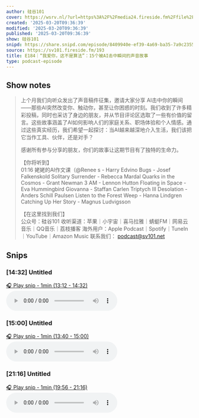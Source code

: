```yaml
---
author: 硅谷101
cover: https://wsrv.nl/?url=https%3A%2F%2Fmedia24.fireside.fm%2Ffile%2Ffireside-images-2024%2Fpodcasts%2Fimages%2Ff%2Ff0f20376-8faf-4940-b920-84af6c734e2d%2Fcover.jpg%3Fv%3D6&w=200&h=200
created: '2025-03-20T09:36:39'
modified: '2025-03-20T09:36:39'
published: '2025-03-20T09:36:39'
show: 硅谷101
snipd: https://share.snipd.com/episode/8409940e-ef39-4a69-ba35-7a9c2355fef3
source: https://sv101.fireside.fm/193
title: E184｜“我爱你，这不是算法”：15个被AI击中瞬间的声音故事
type: podcast-episode
---
```



## Show notes
> 上个月我们向听众发出了声音稿件征集，邀请大家分享 AI击中你的瞬间 ——那些AI突然改变你、触动你，甚至让你困惑的时刻。我们收到了许多精彩投稿，同时也采访了身边的朋友，并从节目评论区选取了一些有价值的留言。这些故事涵盖了AI如何影响人们的家庭关系、职场体验和个人情感。通过这些真实经历，我们希望一起探讨：当AI越来越深地介入生活，我们该把它当作工具、伙伴，还是对手？
> 
> 
> 感谢所有参与分享的朋友，你们的故事让这期节目有了独特的生命力。
> 
> 
> 【你将听到】  
> 01:16 姥姥的AI作文课（@Renee s - Harry Edvino 
> Bugs - Josef Falkenskold 
> Solitary Surrender - Rebecca Mardal 
> Quarks in the Cosmos - Grant Newman 
> 3 AM - Lennon Hutton 
> Floating in Space - Eva Hummingbird 
> Giovanna - Staffan Carlen 
> Triptych III Desolation - Anders Schill Paulsen 
> Listen to the Forest Weep - Hanna Lindgren 
> Catching Up Her Story - Magnus Ludvigsson
> 
> 
> 【在这里找到我们】  
> 公众号：硅谷101 
> 收听渠道：苹果｜小宇宙｜喜马拉雅｜蜻蜓FM｜网易云音乐｜QQ音乐｜荔枝播客 
> 海外用户：Apple Podcast｜Spotify｜TuneIn｜YouTube｜Amazon Music 
> 联系我们： podcast@sv101.net

## Snips
### [14:32] Untitled
[🎧 Play snip - 1min️ (13:12 - 14:32)](https://share.snipd.com/snip/15bb162b-34ea-4905-8aa6-6bef16412254)
<audio controls> <source src="https://aphid.fireside.fm/d/1437767933/f0f20376-8faf-4940-b920-84af6c734e2d/ec7cb0d8-ea09-4513-a1a0-9f5bee6382e9.mp3#t=13:12,14:32"> </audio>
### [15:00] Untitled
[🎧 Play snip - 1min️ (13:40 - 15:00)](https://share.snipd.com/snip/2ef751cb-e605-4a97-9cf6-29f1ce955929)
<audio controls> <source src="https://aphid.fireside.fm/d/1437767933/f0f20376-8faf-4940-b920-84af6c734e2d/ec7cb0d8-ea09-4513-a1a0-9f5bee6382e9.mp3#t=13:40,15:00"> </audio>
### [21:16] Untitled
[🎧 Play snip - 1min️ (19:56 - 21:16)](https://share.snipd.com/snip/88e4dbf3-5d84-477f-9cc8-e5aa0e5c664b)
<audio controls> <source src="https://aphid.fireside.fm/d/1437767933/f0f20376-8faf-4940-b920-84af6c734e2d/ec7cb0d8-ea09-4513-a1a0-9f5bee6382e9.mp3#t=19:56,21:16"> </audio>
